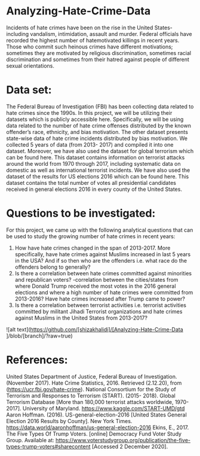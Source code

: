 # Analyzing-Hate-Crime-Data
Incidents of hate crimes have been on the rise in the United States- including vandalism, intimidation, assault and murder. Federal officials have recorded the highest number of hatemotivated killings in recent years. Those who commit such heinous crimes have different motivations; sometimes they are motivated by religious discrimination, sometimes racial discrimination and sometimes from their hatred against people of different sexual orientations.

# Data set:
The Federal Bureau of Investigation (FBI) has been collecting data related to hate crimes since
the 1990s. In this project, we will be utilizing their datasets which is publicly accessible here.
Specifically, we will be using data related to the number of hate crime offenses distributed by the
known offender’s race, ethnicity, and bias motivation. The other dataset presents state-wise data
of hate crime incidents distributed by bias motivation. We collected 5 years of data (from 2013-
2017) and compiled it into one dataset.
Moreover, we have also used the dataset for global terrorism which can be found here. This
dataset contains information on terrorist attacks around the world from 1970 through 2017,
including systematic data on domestic as well as international terrorist incidents.
We have also used the dataset of the results for US elections 2016 which can be found here. This
dataset contains the total number of votes all presidential candidates received in general elections
2016 in every county of the United States.

# Questions to be investigated:
For this project, we came up with the following analytical questions that can be used to study the
growing number of hate crimes in recent years:
1. How have hate crimes changed in the span of 2013-2017. More specifically, have hate
crimes against Muslims increased in last 5 years in the USA? And if so then who are the
offenders i.e. what race do the offenders belong to generally?
2. Is there a correlation between hate crimes committed against minorities and republican
voters? -correlation between the cities/states from where Donald Trump received the
most votes in the 2016 general elections and where a high number of hate crimes were
committed from 2013-2016? Have hate crimes increased after Trump came to power?
3. Is there a correlation between terrorist activities i.e. terrorist activities committed by
militant Jihadi Terrorist organizations and hate crimes against Muslims in the United
States from 2013-2017?

![alt text](https://github.com/[shizakhalidi]/[Analyzing-Hate-Crime-Data
]/blob/[branch]/?raw=true)

# References:
United States Department of Justice, Federal Bureau of Investigation. (November 2017). Hate
Crime Statistics, 2016. Retrieved (2.12.20), from (https://ucr.fbi.gov/hate-crime).
National Consortium for the Study of Terrorism and Responses to Terrorism (START). (2015-
2018). Global Terrorism Database [More than 180,000 terrorist attacks worldwide, 1970-2017].
University of Maryland. https://www.kaggle.com/START-UMD/gtd
Aaron Hoffman. (2016). US-general-election-2016 [United States General Election 2016 Results
by County]. New York Times. https://data.world/aaronhoffman/us-general-election-2016
Ekins, E., 2017. The Five Types Of Trump Voters. [online] Democracy Fund Voter Study Group.
Available at: https://www.voterstudygroup.org/publication/the-five-types-trump-voters#sharecontent [Accessed 2 December 2020].
